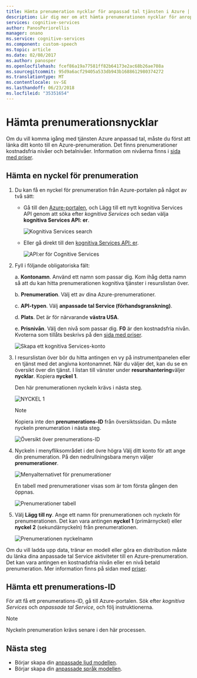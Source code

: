 ```yaml
---
title: Hämta prenumeration nycklar för anpassad tal tjänsten i Azure | Microsoft Docs
description: Lär dig mer om att hämta prenumerationen nycklar för anrop till anpassad tal tjänsten i kognitiva tjänster.
services: cognitive-services
author: PanosPeriorellis
manager: onano
ms.service: cognitive-services
ms.component: custom-speech
ms.topic: article
ms.date: 02/08/2017
ms.author: panosper
ms.openlocfilehash: fcef86a19a77581ff82b64173e2ac68b26ae708a
ms.sourcegitcommit: 95d9a6acf29405a533db943b1688612980374272
ms.translationtype: MT
ms.contentlocale: sv-SE
ms.lasthandoff: 06/23/2018
ms.locfileid: "35351654"
---
```

# <a name="obtain-subscription-keys"></a>Hämta prenumerationsnycklar
Om du vill komma igång med tjänsten Azure anpassad tal, måste du först att länka ditt konto till en Azure-prenumeration. Det finns prenumerationer kostnadsfria nivåer och betalnivåer. Information om nivåerna finns i [sida med priser](https://www.microsoft.com/cognitive-services/en-us/pricing).

## <a name="get-a-subscription-key"></a>Hämta en nyckel för prenumeration
1. Du kan få en nyckel för prenumeration från Azure-portalen på något av två sätt:

    * Gå till den [Azure-portalen](https://ms.portal.azure.com), och Lägg till ett nytt kognitiva Services API genom att söka efter _kognitiva Services_ och sedan välja **kognitiva Services API: er**.

      ![Kognitiva Services search](../../../media/cognitive-services/custom-speech-service/custom-speech-azure-subscription.png)

    * Eller gå direkt till den [kognitiva Services API: er](https://ms.portal.azure.com/#create/Microsoft.CognitiveServices).

        ![API:er för Cognitive Services](../../../media/cognitive-services/custom-speech-service/custom-speech-azure-subscription2.png)

    
2. Fyll i följande obligatoriska fält:

      a. **Kontonamn**. Använd ett namn som passar dig. Kom ihåg detta namn så att du kan hitta prenumerationen kognitiva tjänster i resurslistan över.

      b. **Prenumeration**. Välj ett av dina Azure-prenumerationer.

      c. **API-typen**. Välj **anpassade tal Service (förhandsgranskning)**.

      d. **Plats**. Det är för närvarande **västra USA**.

      e. **Prisnivån**. Välj den nivå som passar dig. **F0** är den kostnadsfria nivån. Kvoterna som tillåts beskrivs på den [sida med priser](https://www.microsoft.com/cognitive-services/en-us/pricing).

      ![Skapa ett kognitiva Services-konto](../../../media/cognitive-services/custom-speech-service/custom-speech-azure-cris-blade.png)

3. I resurslistan över bör du hitta antingen en vy på instrumentpanelen eller en tjänst med det angivna kontonamnet. När du väljer det, kan du se en översikt över din tjänst. I listan till vänster under **resurshantering**väljer **nycklar**. Kopiera **nyckel 1**.

      Den här prenumerationen nyckeln krävs i nästa steg.

      ![NYCKEL 1](../../../media/cognitive-services/custom-speech-service/custom-speech-azure-cris-keys2.png)

      > [!NOTE]
      > Kopiera inte den **prenumerations-ID** från översiktssidan. Du måste nyckeln prenumeration i nästa steg.
      >

      ![Översikt över prenumerations-ID](../../../media/cognitive-services/custom-speech-service/custom-speech-azure-cris-keys.png)

4. Nyckeln i menyfliksområdet i det övre högra Välj ditt konto för att ange din prenumeration. På den nedrullningsbara menyn väljer **prenumerationer**.

      ![Menyalternativet för prenumerationer](../../../media/cognitive-services/custom-speech-service/custom-speech-subscription-selection.png)

    En tabell med prenumerationer visas som är tom första gången den öppnas.

    ![Prenumerationer tabell](../../../media/cognitive-services/custom-speech-service/custom-speech-subscription-list.png)

5. Välj **Lägg till ny**. Ange ett namn för prenumerationen och nyckeln för prenumerationen. Det kan vara antingen **nyckel 1** (primärnyckel) eller **nyckel 2** (sekundärnyckeln) från prenumerationen.

      ![Prenumerationen nyckelnamn](../../../media/cognitive-services/custom-speech-service/custom-speech-enter-subsciption.png)

Om du vill ladda upp data, tränar en modell eller göra en distribution måste du länka dina anpassade tal Service aktiviteter till en Azure-prenumeration. Det kan vara antingen en kostnadsfria nivån eller en nivå betald prenumeration. Mer information finns på sidan med [priser](https://www.microsoft.com/cognitive-services/en-us/pricing).

## <a name="get-a-subscription-id"></a>Hämta ett prenumerations-ID
För att få ett prenumerations-ID, gå till Azure-portalen. Sök efter *kognitiva Services* och *anpassade tal Service*, och följ instruktionerna.

> [!NOTE]
> Nyckeln prenumeration krävs senare i den här processen.
>

## <a name="next-steps"></a>Nästa steg
* Börjar skapa din [anpassade ljud modellen](cognitive-services-custom-speech-create-acoustic-model.md).
* Börjar skapa din [anpassade språk modellen](cognitive-services-custom-speech-create-language-model.md).
